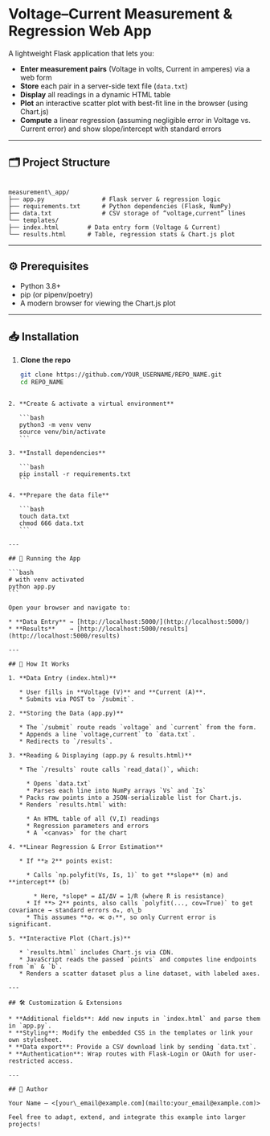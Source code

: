 
# Voltage–Current Measurement & Regression Web App

A lightweight Flask application that lets you:

- **Enter measurement pairs** (Voltage in volts, Current in amperes) via a web form  
- **Store** each pair in a server-side text file (`data.txt`)  
- **Display** all readings in a dynamic HTML table  
- **Plot** an interactive scatter plot with best-fit line in the browser (using Chart.js)  
- **Compute** a linear regression (assuming negligible error in Voltage vs. Current error) and show slope/intercept with standard errors

---

## 🗂 Project Structure

```

measurement\_app/
├── app.py                # Flask server & regression logic
├── requirements.txt      # Python dependencies (Flask, NumPy)
├── data.txt              # CSV storage of “voltage,current” lines
└── templates/
├── index.html        # Data entry form (Voltage & Current)
└── results.html      # Table, regression stats & Chart.js plot

````

---

## ⚙️ Prerequisites

- Python 3.8+  
- pip (or pipenv/poetry)  
- A modern browser for viewing the Chart.js plot

---

## 📥 Installation

1. **Clone the repo**  
   ```bash
   git clone https://github.com/YOUR_USERNAME/REPO_NAME.git
   cd REPO_NAME
````

2. **Create & activate a virtual environment**

   ```bash
   python3 -m venv venv
   source venv/bin/activate
   ```

3. **Install dependencies**

   ```bash
   pip install -r requirements.txt
   ```

4. **Prepare the data file**

   ```bash
   touch data.txt
   chmod 666 data.txt
   ```

---

## 🚀 Running the App

```bash
# with venv activated
python app.py
```

Open your browser and navigate to:

* **Data Entry** → [http://localhost:5000/](http://localhost:5000/)
* **Results**    → [http://localhost:5000/results](http://localhost:5000/results)

---

## 📝 How It Works

1. **Data Entry (index.html)**

   * User fills in **Voltage (V)** and **Current (A)**.
   * Submits via POST to `/submit`.

2. **Storing the Data (app.py)**

   * The `/submit` route reads `voltage` and `current` from the form.
   * Appends a line `voltage,current` to `data.txt`.
   * Redirects to `/results`.

3. **Reading & Displaying (app.py & results.html)**

   * The `/results` route calls `read_data()`, which:

     * Opens `data.txt`
     * Parses each line into NumPy arrays `Vs` and `Is`
   * Packs raw points into a JSON-serializable list for Chart.js.
   * Renders `results.html` with:

     * An HTML table of all (V,I) readings
     * Regression parameters and errors
     * A `<canvas>` for the chart

4. **Linear Regression & Error Estimation**

   * If **≥ 2** points exist:

     * Calls `np.polyfit(Vs, Is, 1)` to get **slope** (m) and **intercept** (b)

       * Here, *slope* = ΔI/ΔV = 1/R (where R is resistance)
     * If **> 2** points, also calls `polyfit(..., cov=True)` to get covariance → standard errors σₘ, σ\_b
     * This assumes **σᵥ ≪ σᵢ**, so only Current error is significant.

5. **Interactive Plot (Chart.js)**

   * `results.html` includes Chart.js via CDN.
   * JavaScript reads the passed `points` and computes line endpoints from `m` & `b`.
   * Renders a scatter dataset plus a line dataset, with labeled axes.

---

## 🛠 Customization & Extensions

* **Additional fields**: Add new inputs in `index.html` and parse them in `app.py`.
* **Styling**: Modify the embedded CSS in the templates or link your own stylesheet.
* **Data export**: Provide a CSV download link by sending `data.txt`.
* **Authentication**: Wrap routes with Flask-Login or OAuth for user-restricted access.

---

## 👤 Author

Your Name – <[your\_email@example.com](mailto:your_email@example.com)>

Feel free to adapt, extend, and integrate this example into larger projects!
